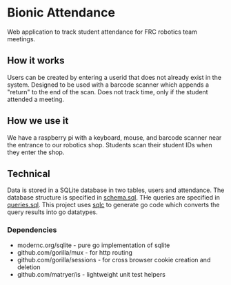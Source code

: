 Bionic Attendance
=================

Web application to track student attendance for FRC robotics team meetings.

## How it works
Users can be created by entering a userid that does not already exist in the system.
Designed to be used with a barcode scanner which appends a "return" to the end of the scan.
Does not track time, only if the student attended a meeting.

## How we use it
We have a raspberry pi with a keyboard, mouse, and barcode scanner near the entrance to our robotics shop.
Students scan their student IDs when they enter the shop.

## Technical
Data is stored in a SQLite database in two tables, users and attendance.
The database structure is specified in [schema.sql](db/schema.sql).
THe queries are specified in [queries.sql](db/queries.sql).
This project uses [sqlc](https://github.com/kyleconroy/sqlc) to generate go code which converts the query results into
go datatypes. 

### Dependencies
- modernc.org/sqlite - pure go implementation of sqlite
- github.com/gorilla/mux - for http routing
- github.com/gorilla/sessions - for cross browser cookie creation and deletion
- github.com/matryer/is - lightweight unit test helpers